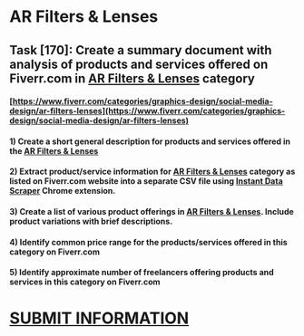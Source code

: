 # AR Filters & Lenses
## Task [170]: Create a summary document with analysis of products and services offered on Fiverr.com in [AR Filters & Lenses](https://www.fiverr.com/categories/graphics-design/social-media-design/ar-filters-lenses) category
#### [https://www.fiverr.com/categories/graphics-design/social-media-design/ar-filters-lenses](https://www.fiverr.com/categories/graphics-design/social-media-design/ar-filters-lenses)
#### 1) Create a short general description for products and services offered in the [AR Filters & Lenses](https://www.fiverr.com/categories/graphics-design/social-media-design/ar-filters-lenses)
#### 2) Extract product/service information for [AR Filters & Lenses](https://www.fiverr.com/categories/graphics-design/social-media-design/ar-filters-lenses) category as listed on Fiverr.com website into a separate CSV file using [Instant Data Scraper](https://chrome.google.com/webstore/detail/instant-data-scraper/ofaokhiedipichpaobibbnahnkdoiiah) Chrome extension.
#### 3) Create a list of various product offerings in [AR Filters & Lenses](https://www.fiverr.com/categories/graphics-design/social-media-design/ar-filters-lenses). Include product variations with brief descriptions.
#### 4) Identify common price range for the products/services offered in this category on Fiverr.com
#### 5) Identify approximate number of freelancers offering products and services in this category on Fiverr.com

# [SUBMIT INFORMATION](https://forms.office.com/r/8AEKjkLxKG)
